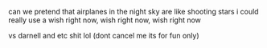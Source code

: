 can we pretend that airplanes in the night sky are like shooting stars
i could really use a wish right now, wish right now, wish right now

vs darnell and etc shit lol (dont cancel me its for fun only) 
